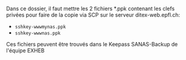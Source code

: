 Dans ce dossier, il faut mettre les 2 fichiers *.ppk contenant les clefs privées pour faire de la copie via SCP sur le serveur ditex-web.epfl.ch:
- `sshkey-wwwmynas.ppk`
- `sshkey-wwwnas.ppk`

Ces fichiers peuvent être trouvés dans le Keepass SANAS-Backup de l'équipe EXHEB